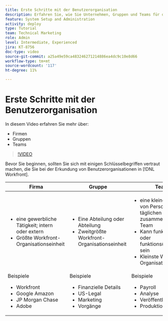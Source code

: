 ```yaml
---
title: Erste Schritte mit der Benutzerorganisation
description: Erfahren Sie, wie Sie Unternehmen, Gruppen und Teams für die Benutzerorganisation und Berechtigungen für Arbeitselemente verwenden.
feature: System Setup and Administration
activity: deploy
type: Tutorial
team: Technical Marketing
role: Admin
level: Intermediate, Experienced
jira: KT-8756
doc-type: video
source-git-commit: a25a49e59ca483246271214886ea4dc9c10e8d66
workflow-type: tm+mt
source-wordcount: '117'
ht-degree: 11%

---
```


# Erste Schritte mit der Benutzerorganisation

In diesem Video erfahren Sie mehr über:

* Firmen
* Gruppen
* Teams

>[!VIDEO](https://video.tv.adobe.com/v/335068/?quality=12&learn=on)

Bevor Sie beginnen, sollten Sie sich mit einigen Schlüsselbegriffen vertraut machen, die Sie bei der Erkundung von Benutzerorganisationen in [!DNL Workfront].

| Firma | Gruppe | Team |
| --- | --- | --- |
| <ul><li>eine gewerbliche Tätigkeit; intern oder extern</li><li>Größte Workfront-Organisationseinheit</li></ul> | <ul><li>Eine Abteilung oder Abteilung</li><li>Zweitgrößte Workfront-Organisationseinheit</li></ul> | <ul><li>eine kleine Sammlung von Personen, die an täglichen Aktivitäten zusammenarbeiten; Team</li><li>Kann funktionsfähig oder funktionsübergreifend sein</li><li>Kleinste Workfront-Organisationseinheit</li></ul> |
| Beispiele <ul><li>Workfront</li><li>Google Amazon</li><li>JP Morgan Chase</li><li>Adobe</li></ul> | Beispiele <ul><li>Finanzielle Details</li><li>US-Legal</li><li>Marketing</li><li>Vorgänge</li></ul> | Beispiele <ul><li>Payroll</li><li>Analyse</li><li>Veröffentlichung</li><li>Produktion</li></ul> |



